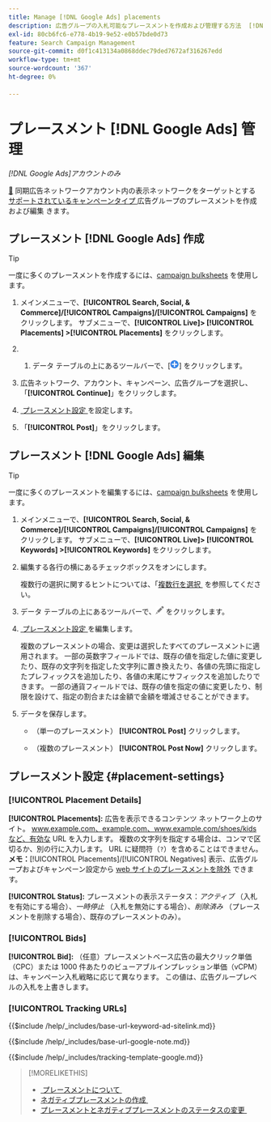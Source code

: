 ```yaml
---
title: Manage [!DNL Google Ads] placements
description: 広告グループの入札可能なプレースメントを作成および管理する方法  [!DNL Google Ads]  ついて説明します。
exl-id: 80cb6fc6-e778-4b19-9e52-e0b57bde0d73
feature: Search Campaign Management
source-git-commit: d0f1c413134a0868ddec79ded7672af316267edd
workflow-type: tm+mt
source-wordcount: '367'
ht-degree: 0%

---
```


# プレースメント [!DNL Google Ads] 管理

*[!DNL Google Ads]アカウントのみ*

[&#128279;](/help/search-social-commerce/campaign-management/accounts/ad-network-account-about.md) 同期広告ネットワークアカウント内の表示ネットワークをターゲットとする [&#x200B; サポートされているキャンペーンタイプ &#x200B;](/help/search-social-commerce/introduction/supported-inventory.md) 広告グループのプレースメントを作成および編集  きます。

## プレースメント [!DNL Google Ads] 作成

>[!TIP]
>
>一度に多くのプレースメントを作成するには、[campaign bulksheets](/help/search-social-commerce/campaign-management/bulksheets/bulksheet-about.md) を使用します。

1. メインメニューで、**[!UICONTROL Search, Social, & Commerce]/[!UICONTROL Campaigns]/[!UICONTROL Campaigns]** をクリックします。 サブメニューで、**[!UICONTROL Live]> [!UICONTROL Placements] >[!UICONTROL Placements]** をクリックします。

1. &#x200B;
   1. データ テーブルの上にあるツールバーで、[![&#x200B; 作成 &#x200B;](/help/search-social-commerce/assets/add.png " 作成 ")] をクリックします。

1. 広告ネットワーク、アカウント、キャンペーン、広告グループを選択し、「**[!UICONTROL Continue]**」をクリックします。

1. [&#x200B; プレースメント設定 &#x200B;](#placement-settings) を設定します。

1. 「**[!UICONTROL Post]**」をクリックします。

## プレースメント [!DNL Google Ads] 編集

>[!TIP]
>
>一度に多くのプレースメントを編集するには、[campaign bulksheets](/help/search-social-commerce/campaign-management/bulksheets/bulksheet-about.md) を使用します。

1. メインメニューで、**[!UICONTROL Search, Social, & Commerce]/[!UICONTROL Campaigns]/[!UICONTROL Campaigns]** をクリックします。 サブメニューで、**[!UICONTROL Live]> [!UICONTROL Keywords] >[!UICONTROL Keywords]** をクリックします。

1. 編集する各行の横にあるチェックボックスをオンにします。

   複数行の選択に関するヒントについては、「[&#x200B; 複数行を選択 &#x200B;](/help/search-social-commerce/common-tasks/navigation-editing-selection/multiple-rows-select.md) を参照してください。

1. データ テーブルの上にあるツールバーで、![&#x200B; 編集 &#x200B;](/help/search-social-commerce/assets/edit.png " 編集 ") をクリックします。

1. [&#x200B; プレースメント設定 &#x200B;](#placement-settings) を編集します。

   複数のプレースメントの場合、変更は選択したすべてのプレースメントに適用されます。 一部の英数字フィールドでは、既存の値を指定した値に変更したり、既存の文字列を指定した文字列に置き換えたり、各値の先頭に指定したプレフィックスを追加したり、各値の末尾にサフィックスを追加したりできます。 一部の通貨フィールドでは、既存の値を指定の値に変更したり、制限を設けて、指定の割合または金額で金額を増減させることができます。

1. データを保存します。

   * （単一のプレースメント） **[!UICONTROL Post]** クリックします。

   * （複数のプレースメント） **[!UICONTROL Post Now]** クリックします。

## プレースメント設定 {#placement-settings}

### [!UICONTROL Placement Details]

**[!UICONTROL Placements]:** 広告を表示できるコンテンツ ネットワーク上のサイト。 www.example.com、example.com、www.example.com/shoes/kidsなど、有効な URL を入力します。 複数の文字列を指定する場合は、コンマで区切るか、別の行に入力します。 URL に疑問符（`?`）を含めることはできません。 **メモ：**&#x200B;[!UICONTROL Placements]/[!UICONTROL Negatives] 表示、広告グループおよびキャンペーン設定から [web サイトのプレースメントを除外 &#x200B;](placement-negative-create.md) できます。

**[!UICONTROL Status]:** プレースメントの表示ステータス：*アクティブ* （入札を有効にする場合）、*一時停止* （入札を無効にする場合）、*削除済み* （プレースメントを削除する場合）、既存のプレースメントのみ）。

### [!UICONTROL Bids]

**[!UICONTROL Bid]:** （任意）プレースメントベース広告の最大クリック単価（CPC）または 1000 件あたりのビューアブルインプレッション単価（vCPM）は、キャンペーン入札戦略に応じて異なります。 この値は、広告グループレベルの入札を上書きします。

<!-- If the placement is in a standard optimized portfolio, then the specified bid is applied for one day. Afterward, the optimization capability places bids according to its own calculations. -->

### [!UICONTROL Tracking URLs]

<!-- **[!UICONTROL Base URL]:** -->

{{$include /help/_includes/base-url-keyword-ad-sitelink.md}}

<!-- note -->

{{$include /help/_includes/base-url-google-note.md}}

<!-- **[!UICONTROL Tracking Template]:** -->

{{$include /help/_includes/tracking-template-google.md}}

>[!MORELIKETHIS]
>
>* [&#x200B; プレースメントについて &#x200B;](placement-about.md)
>* [&#x200B; ネガティブプレースメントの作成 &#x200B;](placement-negative-create.md)
>* [&#x200B; プレースメントとネガティブプレースメントのステータスの変更 &#x200B;](placement-status-edit.md)
